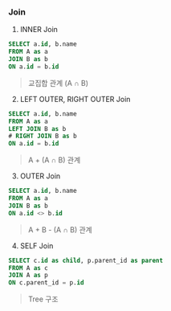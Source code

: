 ### Join
1. INNER Join
```sql
SELECT a.id, b.name
FROM A as a
JOIN B as b
ON a.id = b.id
```
> 교집합 관계 (A ∩ B)

2. LEFT OUTER, RIGHT OUTER Join
```sql
SELECT a.id, b.name
FROM A as a
LEFT JOIN B as b 
# RIGHT JOIN B as b
ON a.id = b.id
```
> A + (A ∩ B) 관계

3. OUTER Join
```sql
SELECT a.id, b.name
FROM A as a
JOIN B as b
ON a.id <> b.id
```
> A + B - (A ∩ B) 관계

4. SELF Join
```sql
SELECT c.id as child, p.parent_id as parent
FROM A as c
JOIN A as p
ON c.parent_id = p.id
```
> Tree 구조
